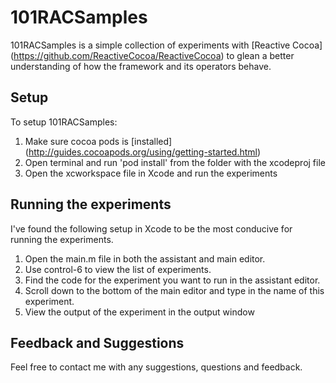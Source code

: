 # 101RACSamples

101RACSamples is a simple collection of experiments with [Reactive Cocoa] (https://github.com/ReactiveCocoa/ReactiveCocoa) to glean a better understanding of how the framework and its operators behave.

## Setup

To setup 101RACSamples:

 1. Make sure cocoa pods is [installed] (http://guides.cocoapods.org/using/getting-started.html)
 1. Open terminal and run 'pod install' from the folder with the xcodeproj file
 1. Open the xcworkspace file in Xcode and run the experiments

## Running the experiments

I've found the following setup in Xcode to be the most conducive for running the experiments.

 1. Open the main.m file in both the assistant and main editor.
 1. Use control-6 to view the list of experiments.
 1. Find the code for the experiment you want to run in the assistant editor.
 1. Scroll down to the bottom of the main editor and type in the name of this experiment.
 1. View the output of the experiment in the output window

## Feedback and Suggestions

Feel free to contact me with any suggestions, questions and feedback.
